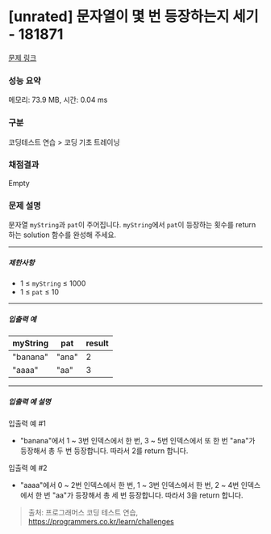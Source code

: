 # [unrated] 문자열이 몇 번 등장하는지 세기 - 181871 

[문제 링크](https://school.programmers.co.kr/learn/courses/30/lessons/181871) 

### 성능 요약

메모리: 73.9 MB, 시간: 0.04 ms

### 구분

코딩테스트 연습 > 코딩 기초 트레이닝

### 채점결과

Empty

### 문제 설명

<p>문자열 <code>myString</code>과 <code>pat</code>이 주어집니다. <code>myString</code>에서 <code>pat</code>이 등장하는 횟수를 return 하는 solution 함수를 완성해 주세요.</p>

<hr>

<h5>제한사항</h5>

<ul>
<li>1 ≤ <code>myString</code> ≤ 1000</li>
<li>1 ≤ <code>pat</code> ≤ 10</li>
</ul>

<hr>

<h5>입출력 예</h5>
<table class="table">
        <thead><tr>
<th>myString</th>
<th>pat</th>
<th>result</th>
</tr>
</thead>
        <tbody><tr>
<td>"banana"</td>
<td>"ana"</td>
<td>2</td>
</tr>
<tr>
<td>"aaaa"</td>
<td>"aa"</td>
<td>3</td>
</tr>
</tbody>
      </table>
<hr>

<h5>입출력 예 설명</h5>

<p>입출력 예 #1</p>

<ul>
<li>"banana"에서 1 ~ 3번 인덱스에서 한 번, 3 ~ 5번 인덱스에서 또 한 번 "ana"가 등장해서 총 두 번 등장합니다. 따라서 2를 return 합니다.</li>
</ul>

<p>입출력 예 #2</p>

<ul>
<li>"aaaa"에서 0 ~ 2번 인덱스에서 한 번, 1 ~ 3번 인덱스에서 한 번, 2 ~ 4번 인덱스에서 한 번 "aa"가 등장해서 총 세 번 등장합니다. 따라서 3을 return 합니다.</li>
</ul>


> 출처: 프로그래머스 코딩 테스트 연습, https://programmers.co.kr/learn/challenges
